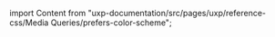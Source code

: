 
import Content from "uxp-documentation/src/pages/uxp/reference-css/Media Queries/prefers-color-scheme";

<Content query="product=xd"/>

